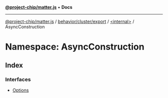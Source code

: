 [**@project-chip/matter.js**](../../../../../../README.md) • **Docs**

***

[@project-chip/matter.js](../../../../../../modules.md) / [behavior/cluster/export](../../../README.md) / [\<internal\>](../../README.md) / AsyncConstruction

# Namespace: AsyncConstruction

## Index

### Interfaces

- [Options](interfaces/Options.md)
